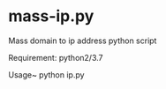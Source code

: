 # mass-ip.py
Mass domain to ip address python script

Requirement:
python2/3.7


Usage~
python ip.py
